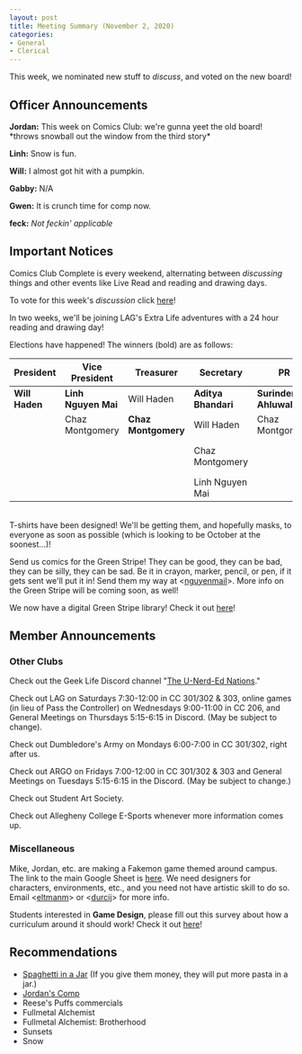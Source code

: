 ```yaml
---
layout: post
title: Meeting Summary (November 2, 2020)
categories:
- General
- Clerical
---
```


This week, we nominated new stuff to *discuss*, and voted on the new board!

## Officer Announcements

**Jordan:**  This week on Comics Club:  we're gunna yeet the old board! \*throws snowball out the window from the third story\*

**Linh:**  Snow is fun.

**Will:**  I almost got hit with a pumpkin.

**Gabby:**  N/A

**Gwen:**  It is crunch time for comp now.

**feck:**  *Not feckin' applicable*

## Important Notices

Comics Club Complete is every weekend, alternating between *discussing* things and other events like Live Read and reading and drawing days.

To vote for this week's *discussion* click [here](https://forms.gle/WhHW9dHesSFzRt3s7
)!

In two weeks, we'll be joining LAG's Extra Life adventures with a 24 hour reading and drawing day!

Elections have happened!  The winners (bold) are as follows:

President | Vice President | Treasurer | Secretary | PR | feck
--------- | -------------- | --------- | --------- | -- | ----
**Will Haden** | **Linh Nguyen Mai** | Will Haden | **Aditya Bhandari** | **Surinder Ahluwalia** | **Jordan Durci**
&#10240; | Chaz Montgomery | **Chaz Montgomery** | Will Haden | Chaz Montgomery | **Gwen Snyder**
&#10240; | &#10240; | &#10240; | Chaz Montgomery | &#10240; | Linh Nguyen Mai
&#10240; | &#10240; | &#10240; | Linh Nguyen Mai | &#10240; | **Mike Eltman**

<br>
T-shirts have been designed!  We'll be getting them, and hopefully masks, to everyone as soon as possible (which is looking to be October at the soonest...)!

Send us comics for the Green Stripe!  They can be good, they can be bad, they can be silly, they can be sad.  Be it in crayon, marker, pencil, or pen, if it gets sent we'll put it in!  Send them my way at <[nguyenmail](mailto:nguyenmail@allegheny.edu)>.  More info on the Green Stripe will be coming soon, as well!

We now have a digital Green Stripe library!  Check it out [here](https://comicsclub.netlify.app/green-stripes.html)!

## Member Announcements

### Other Clubs

Check out the Geek Life Discord channel "[The U-Nerd-Ed Nations](https://discord.gg/bKXT3FM)."

Check out LAG on Saturdays 7:30-12:00 in CC 301/302 & 303, online games (in lieu of Pass the Controller) on Wednesdays 9:00-11:00 in CC 206, and General Meetings on Thursdays 5:15-6:15 in Discord. (May be subject to change).

Check out Dumbledore's Army on Mondays 6:00-7:00 in CC 301/302, right after us.

Check out ARGO on Fridays 7:00-12:00 in CC 301/302 & 303 and General Meetings on Tuesdays 5:15-6:15 in the Discord.  (May be subject to change.)

Check out Student Art Society.

Check out Allegheny College E-Sports whenever more information comes up.

### Miscellaneous

Mike, Jordan, etc. are making a Fakemon game themed around campus.  The link to the main Google Sheet is [here](https://docs.google.com/spreadsheets/d/19UsWhMEcoW0K28BC3llz5-oJXrWB53-zqBixHXlzCd4/edit?usp=sharing).  We need designers for characters, environments, etc., and you need not have artistic skill to do so.  Email <[eltmanm](mailto:eltmanm@allegheny.edu)> or <[durcij](mailto:durcij@allegheny.edu)> for more info.

Students interested in **Game Design**, please fill out this survey about how a curriculum around it should work!  Check it out [here](https://forms.gle/WWkvnnC2K115kuwNA)!

## Recommendations
* [Spaghetti in a Jar](https://www.spaghettiinajar.com/) (If you give them money, they will put more pasta in a jar.)
* [Jordan's Comp](https://github.com/durcij/game-for-comp/blob/master/SeniorThesis.pdf)
* Reese's Puffs commercials
* Fullmetal Alchemist
* Fullmetal Alchemist:  Brotherhood
* Sunsets
* Snow
